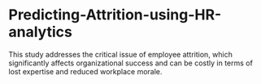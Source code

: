 # Predicting-Attrition-using-HR-analytics
This study addresses the critical issue of employee attrition, which significantly affects organizational success and can be costly in terms of lost expertise and reduced workplace morale. 
